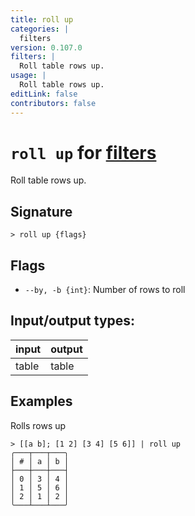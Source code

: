 ```yaml
---
title: roll up
categories: |
  filters
version: 0.107.0
filters: |
  Roll table rows up.
usage: |
  Roll table rows up.
editLink: false
contributors: false
---
```

<!-- This file is automatically generated. Please edit the command in https://github.com/nushell/nushell instead. -->

# `roll up` for [filters](/commands/categories/filters.md)

<div class='command-title'>Roll table rows up.</div>

## Signature

```> roll up {flags} ```

## Flags

 -  `--by, -b {int}`: Number of rows to roll


## Input/output types:

| input | output |
| ----- | ------ |
| table | table  |
## Examples

Rolls rows up
```nu
> [[a b]; [1 2] [3 4] [5 6]] | roll up
╭───┬───┬───╮
│ # │ a │ b │
├───┼───┼───┤
│ 0 │ 3 │ 4 │
│ 1 │ 5 │ 6 │
│ 2 │ 1 │ 2 │
╰───┴───┴───╯

```
